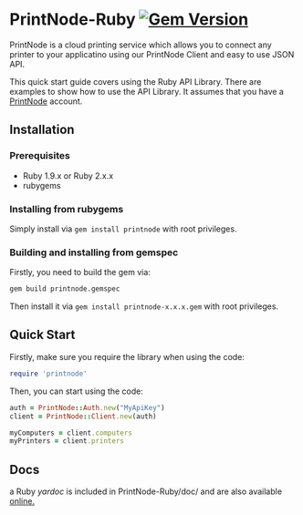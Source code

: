 # PrintNode-Ruby [![Gem Version](https://badge.fury.io/rb/printnode.svg)](http://badge.fury.io/rb/printnode)

PrintNode is a cloud printing service which allows you to connect any printer to your applicatino using our PrintNode Client and easy to use JSON API.

This quick start guide covers using the Ruby API Library. There are examples to show how to use the API Library. It assumes that you have a [PrintNode](https://www.printnode.com) account.

## Installation

### Prerequisites

* Ruby 1.9.x or Ruby 2.x.x
* rubygems

### Installing from rubygems
Simply install via `gem install printnode` with root privileges.

### Building and installing from gemspec
Firstly, you need to build the gem via:
```bash
gem build printnode.gemspec
```
Then install it via `gem install printnode-x.x.x.gem` with root privileges.

## Quick Start

Firstly, make sure you require the library when using the code:

```Ruby
require 'printnode'
```

Then, you can start using the code:

```Ruby
auth = PrintNode::Auth.new("MyApiKey")
client = PrintNode::Client.new(auth)

myComputers = client.computers
myPrinters = client.printers
```

## Docs

a Ruby *yardoc* is included in PrintNode-Ruby/doc/ and are also available [online.](http://www.rubydoc.info/github/PrintNode/PrintNode-Ruby)
